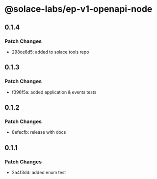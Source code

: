 # @solace-labs/ep-v1-openapi-node

## 0.1.4

### Patch Changes

- 298ce8d5: added to solace tools repo

## 0.1.3

### Patch Changes

- f396f5a: added application & events tests

## 0.1.2

### Patch Changes

- 8efecfb: release with docs

## 0.1.1

### Patch Changes

- 2a4f3dd: added enum test
